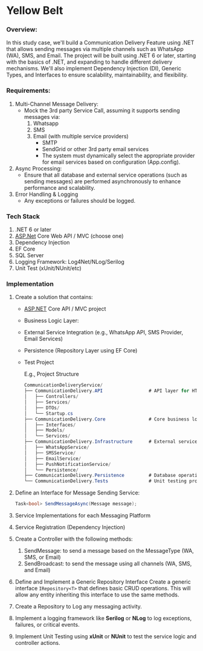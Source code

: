 # Yellow Belt

### Overview:

In this study case, we'll build a Communication Delivery Feature using .NET that allows sending messages via multiple channels such as WhatsApp (WA), SMS, and Email. The project will be built using .NET 6  or later, starting with the basics of .NET, and expanding to handle different delivery mechanisms. We'll also implement Dependency Injection (DI), Generic Types, and Interfaces to ensure scalability, maintainability, and flexibility.

### Requirements:

1. Multi-Channel Message Delivery:
    - Mock the 3rd party Service Call, assuming it supports sending messages via:
        1. Whatsapp 
        2. SMS
        3. Email (with multiple service providers)
            - SMTP
            - SendGrid or other 3rd party email services
            - The system must dynamically select the appropriate provider for email services based on configuration (App.config).
2. Async Processing:
    - Ensure that all database and external service operations (such as sending messages) are performed asynchronously to enhance performance and scalability.
3. Error Handling & Logging
    - Any exceptions or failures should be logged.

### Tech Stack

1. .NET 6 or later
2. [ASP.Net](http://ASP.Net) Core Web API / MVC (choose one)
3. Dependency Injection
4. EF Core
5. SQL Server
6. Logging Framework: Log4Net/NLog/Serilog
7. Unit Test (xUnit/NUnit/etc)

### Implementation

1. Create a solution that contains:
    - [ASP.NET](http://ASP.NET) Core API / MVC project
    - Business Logic Layer:
    - External Service Integration (e.g., WhatsApp API, SMS Provider, Email Services)
    - Persistence (Repository Layer using EF Core)
    - Test Project
        
        E.g., Project Structure
        
        ```csharp
        CommunicationDeliveryService/
        ├── CommunicationDelivery.API                 # API layer for HTTP endpoints
        │   ├── Controllers/
        │   ├── Services/
        │   ├── DTOs/
        │   └── Startup.cs
        ├── CommunicationDelivery.Core                # Core business logic and models
        │   ├── Interfaces/
        │   ├── Models/
        │   └── Services/
        ├── CommunicationDelivery.Infrastructure      # External service integrations
        │   ├── WhatsAppService/
        │   ├── SMSService/
        │   ├── EmailService/
        │   ├── PushNotificationService/
        │   └── Persistence/
        ├── CommunicationDelivery.Persistence         # Database operations
        └── CommunicationDelivery.Tests               # Unit testing project
        ```
        
2. Define an Interface for Message Sending Service:
    
    ```csharp
    Task<bool> SendMessageAsync(Message message);
    ```
    
3. Service Implementations for each Messaging Platform
4. Service Registration (Dependency Injection)
5. Create a Controller with the following methods:
    1. SendMessage: to send a message based on the MessageType (WA, SMS, or Email)
    2. SendBroadcast: to send the message using all channels (WA, SMS, and Email)
6. Define and Implement a Generic Repository Interface
Create a generic interface `IRepository<T>` that defines basic CRUD operations. This will allow any entity inheriting this interface to use the same methods.
7. Create a Repository to Log any messaging activity.
8. Implement a logging framework like **Serilog** or **NLog** to log exceptions, failures, or critical events.
9. Implement Unit Testing using **xUnit** or **NUnit** to test the service logic and controller actions.